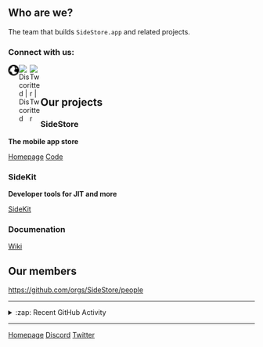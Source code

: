 <!-- 
Docs: How to use GitHub README and actions to auto-generate embedded content.
https://github.com/anuraghazra/github-readme-stats
https://www.youtube.com/watch?v=n6d4KHSKqGk
https://github.com/rahuldkjain/github-profile-readme-generator
 -->

## Who are we?

The team that builds `SideStore.app` and related projects.

### Connect with us:

<!--
[![Website](https://img.shields.io/website?label=sidestore.io&style=for-the-badge&url=https://sidestore.io)](https://sidestore.io)
[![Twitter Follow](https://img.shields.io/twitter/follow/sidestore_io?color=1DA1F2&logo=twitter&style=for-the-badge)](https://twitter.com/intent/follow?original_referer=https%3A%2F%2Fgithub.com%2Fsidestore&screen_name=sidestore)
[![GitHub Followers](https://img.shields.io/github/followers/sidestore?style=for-the-badge)]()
[![GitHub Sponsors](https://img.shields.io/github/sponsors/sidestore?style=for-the-badge
)]() 
-->

[<img align="left" alt="sidestore.io" width="22px" src="https://raw.githubusercontent.com/iconic/open-iconic/master/svg/globe.svg" />][website]
[<img align="left" alt="Discord | Discord" width="22px" src="https://cdn.jsdelivr.net/npm/simple-icons@v3/icons/discord.svg" />][discord]
[<img align="left" alt="Twitter | Twitter" width="22px" src="https://cdn.jsdelivr.net/npm/simple-icons@v3/icons/twitter.svg" />][twitter]

<br />
<br />

## Our projects

### SideStore

__The mobile app store__

[Homepage][website]
[Code][git.sidestore]

### SideKit

__Developer tools for JIT and more__

[SideKit][git.sidekit]

### Documenation

[Wiki][wiki]

## Our members

https://github.com/orgs/SideStore/people

---

<details>
  <summary>:zap: Recent GitHub Activity</summary>

<!--START_SECTION:activity-->
1. 🗣 Commented on [#420](https://github.com/SideStore/SideStore/issues/420) in [SideStore/SideStore](https://github.com/SideStore/SideStore)
2. 💪 Opened PR [#20](https://github.com/SideStore/SideStore-Docs/pull/20) in [SideStore/SideStore-Docs](https://github.com/SideStore/SideStore-Docs)
3. 🗣 Commented on [#420](https://github.com/SideStore/SideStore/issues/420) in [SideStore/SideStore](https://github.com/SideStore/SideStore)
4. ❗️ Closed issue [#456](https://github.com/SideStore/SideStore/issues/456) in [SideStore/SideStore](https://github.com/SideStore/SideStore)
5. 🗣 Commented on [#456](https://github.com/SideStore/SideStore/issues/456) in [SideStore/SideStore](https://github.com/SideStore/SideStore)
6. ❗️ Opened issue [#456](https://github.com/SideStore/SideStore/issues/456) in [SideStore/SideStore](https://github.com/SideStore/SideStore)
7. 🗣 Commented on [#344](https://github.com/SideStore/SideStore/issues/344) in [SideStore/SideStore](https://github.com/SideStore/SideStore)
8. 🗣 Commented on [#344](https://github.com/SideStore/SideStore/issues/344) in [SideStore/SideStore](https://github.com/SideStore/SideStore)
9. ❗️ Closed issue [#454](https://github.com/SideStore/SideStore/issues/454) in [SideStore/SideStore](https://github.com/SideStore/SideStore)
10. 🗣 Commented on [#454](https://github.com/SideStore/SideStore/issues/454) in [SideStore/SideStore](https://github.com/SideStore/SideStore)
11. 🗣 Commented on [#17](https://github.com/SideStore/SideServer-Windows/issues/17) in [SideStore/SideServer-Windows](https://github.com/SideStore/SideServer-Windows)
12. 🗣 Commented on [#17](https://github.com/SideStore/SideServer-Windows/issues/17) in [SideStore/SideServer-Windows](https://github.com/SideStore/SideServer-Windows)
13. 🗣 Commented on [#447](https://github.com/SideStore/SideStore/issues/447) in [SideStore/SideStore](https://github.com/SideStore/SideStore)
14. ❗️ Opened issue [#454](https://github.com/SideStore/SideStore/issues/454) in [SideStore/SideStore](https://github.com/SideStore/SideStore)
15. ❗️ Closed issue [#453](https://github.com/SideStore/SideStore/issues/453) in [SideStore/SideStore](https://github.com/SideStore/SideStore)
16. 🗣 Commented on [#453](https://github.com/SideStore/SideStore/issues/453) in [SideStore/SideStore](https://github.com/SideStore/SideStore)
17. 🗣 Commented on [#453](https://github.com/SideStore/SideStore/issues/453) in [SideStore/SideStore](https://github.com/SideStore/SideStore)
18. ❗️ Opened issue [#453](https://github.com/SideStore/SideStore/issues/453) in [SideStore/SideStore](https://github.com/SideStore/SideStore)
19. 🗣 Commented on [#400](https://github.com/SideStore/SideStore/issues/400) in [SideStore/SideStore](https://github.com/SideStore/SideStore)
20. 🗣 Commented on [#397](https://github.com/SideStore/SideStore/issues/397) in [SideStore/SideStore](https://github.com/SideStore/SideStore)
<!--END_SECTION:activity-->

</details>

---

[Homepage][patreon] [Discord][discord] [Twitter][twitter]

<!--
- [Patreon][patreon]
- [OpenCollective][opencollective]
- [YouTube][youtube]
-->

[website]: https://sidestore.io
[wiki]: https://wiki.sidestore.io
[twitter]: https://twitter.com/sidestore_io
[discord]: https://discord.gg/sidestore-949183273383395328
[youtube]: https://youtube.com/TODO
[patreon]: https://www.patreon.com/SideStore
[opencollective]: https://opencollective.com/TODO
[git.sidestore]: https://github.com/SideStore/SideStore/
[git.sidekit]: https://github.com/SideStore/SideKit

